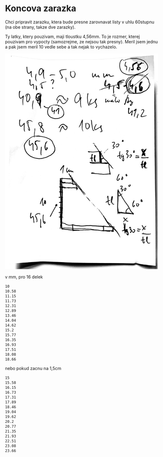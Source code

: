 # Koncova zarazka

Chci pripravit zarazku, ktera bude presne zarovnavat listy v uhlu 60stupnu (na obe strany, takze dve zarazky).

Ty latky, ktery pouzivam, maji tloustku 4,56mm. To je rozmer, kterej pouzivam pro vypocty (samozrejme, ze nejsou tak presny). Meril jsem jednu a pak jsem meril 10 vedle sebe a tak nejak to vychazelo.

![alt text](vypocet.jpeg)

v mm, pro 16 delek

    10
    10.58
    11.15
    11.73
    12.31
    12.89
    13.46
    14.04
    14.62
    15.2
    15.77
    16.35
    16.93
    17.51
    18.08
    18.66

nebo pokud zacnu na 1,5cm

    15
    15.58
    16.15
    16.73
    17.31
    17.89
    18.46
    19.04
    19.62
    20.2
    20.77
    21.35
    21.93
    22.51
    23.08
    23.66
